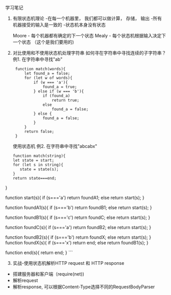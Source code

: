 学习笔记
1. 有限状态机理论
   -在每一个机器里， 我们都可以做计算， 存储， 输出
   -所有机器接受的输入是一致的
   -状态机本身没有状态

   Moore - 每个机器都有确定的下一个状态
   Mealy - 每个状态机根据输入决定下一个状态 （这个是我们要用的)

2. 对比使用和不使用状态机处理字符串
   如何寻在字符串中寻找连续的子字符串？
   例1. 在字符串中寻找"ab"
   ```
    function match(words){
        let found_a = false;
        for (let w of words){
            if (w === 'a'){
                found_a = true;
            } else if (w === 'b'){
                if (found_a)
                    return true;
                else
                    found_a = false;
            } else {
                found_a = false;
            }
        }
        return false;
    }
    ```
    使用状态机
    例2. 在字符串中寻找"abcabx"
    ```
    function match(string){
   let state = start;
   for (let s in string){
       state = state(s);     
   }
   return state===end;
}

function start(s){
    if (s==='a')
        return foundA1;
    else
        return start(s);
}

function foundA1(s){
    if (s==='b')
        return foundB1;
    else
      return start(s);
}

function foundB1(s){
    if (s==='c')
        return foundC;
    else
      return start(s);
}

function foundC(s){
    if (s==='a')
        return foundB2;
    else
      return start(s);
}

function foundB2(s){
    if (s==='b')
        return foundX;
    else
      return start(s);
}
function foundX(s){
    if (s==='x')
        return end;
    else
      return foundB1(s);
}

function end(s){
    return end;
}
    ```

3. 实战-使用状态机解析HTTP request 和 HTTP response
- 搭建服务器和客户端（require(net))
- 解析request
- 解析response, 可以根据Content-Type选择不同的RequestBodyParser